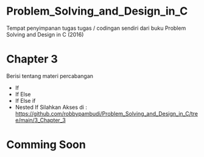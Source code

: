 # Problem_Solving_and_Design_in_C
Tempat penyimpanan tugas tugas / codingan sendiri dari buku Problem Solving and Design in C (2016)

# Chapter 3
Berisi tentang materi percabangan 
- If
- If Else 
- If Else if 
- Nested If
Silahkan Akses di : https://github.com/robbypambudi/Problem_Solving_and_Design_in_C/tree/main/3_Chapter_3

# Comming Soon
